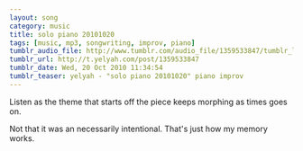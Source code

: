 ```yaml
---
layout: song
category: music
title: solo piano 20101020
tags: [music, mp3, songwriting, improv, piano]
tumblr_audio_file: http://www.tumblr.com/audio_file/1359533847/tumblr_lalkq6RCy71qzo4ep
tumblr_url: http://t.yelyah.com/post/1359533847
tumblr_date: Wed, 20 Oct 2010 11:34:54
tumblr_teaser: yelyah - "solo piano 20101020" piano improv
---
```

Listen as the theme that starts off the piece keeps morphing as times goes on.

Not that it was an necessarily intentional. That's just how my memory works.

